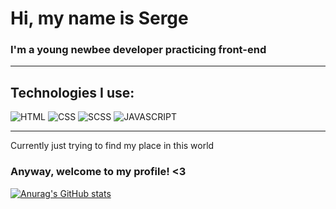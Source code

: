 # **Hi, my name is Serge**
### I'm a young newbee developer practicing front-end
___
## Technologies I use:
![HTML](https://img.shields.io/badge/-HTML-000?style=for-the-badge&logo=HTML5&logoColor=e56229)
![CSS](https://img.shields.io/badge/-CSS-000?style=for-the-badge&logo=CSS3&logoColor=2965f1)
![SCSS](https://img.shields.io/badge/-SASS-000?style=for-the-badge&logo=Sass&logoColor=ce679a)
![JAVASCRIPT](https://img.shields.io/badge/-JAVASCRIPT-000?style=for-the-badge&logo=JavaScript&logoColor=efd81d)
___
Currently just trying to find my place in this world

### Anyway, welcome to my profile! <3

[![Anurag's GitHub stats](https://github-readme-stats.vercel.app/api?username=g4rv&hide=prs,issues&show_icons=true&theme=nightowl)](https://github.com/anuraghazra/github-readme-stats)
